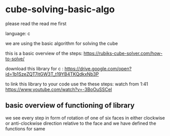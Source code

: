 # cube-solving-basic-algo
please read the read me first 

language: c

we are using the basic algorithm for solving the cube

this is a basic overview of the steps: https://rubiks-cube-solver.com/how-to-solve/

download this library for c : https://drive.google.com/open?id=1b1SzeZQT7itGW3T_t19YB4TKQdkxNb3P

to link this library to your code use the these steps: watch from 1:41 https://www.youtube.com/watch?v=-3BoOuSSCeI 

## basic overview of functioning of library
we see every step in form of rotation of one of six faces in either clockwise or anti-clockwise direction relative to the face and we have defined the functions for same 

